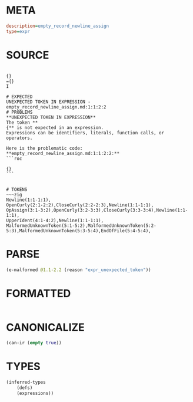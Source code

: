 # META
~~~ini
description=empty_record_newline_assign
type=expr
~~~
# SOURCE
~~~roc

{} 
={}
I
~~~
~~~
# EXPECTED
UNEXPECTED TOKEN IN EXPRESSION - empty_record_newline_assign.md:1:1:2:2
# PROBLEMS
**UNEXPECTED TOKEN IN EXPRESSION**
The token **
{** is not expected in an expression.
Expressions can be identifiers, literals, function calls, or operators.

Here is the problematic code:
**empty_record_newline_assign.md:1:1:2:2:**
```roc

{} 
```


# TOKENS
~~~zig
Newline(1:1-1:1),
OpenCurly(2:1-2:2),CloseCurly(2:2-2:3),Newline(1:1-1:1),
OpAssign(3:1-3:2),OpenCurly(3:2-3:3),CloseCurly(3:3-3:4),Newline(1:1-1:1),
UpperIdent(4:1-4:2),Newline(1:1-1:1),
MalformedUnknownToken(5:1-5:2),MalformedUnknownToken(5:2-5:3),MalformedUnknownToken(5:3-5:4),EndOfFile(5:4-5:4),
~~~
# PARSE
~~~clojure
(e-malformed @1.1-2.2 (reason "expr_unexpected_token"))
~~~
# FORMATTED
~~~roc

~~~
# CANONICALIZE
~~~clojure
(can-ir (empty true))
~~~
# TYPES
~~~clojure
(inferred-types
	(defs)
	(expressions))
~~~
